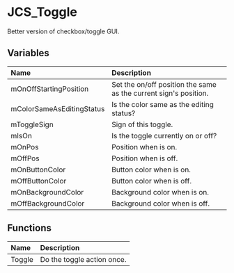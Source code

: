 # JCS_Toggle

Better version of checkbox/toggle GUI.

## Variables

| Name                      | Description                                                      |
|:--------------------------|:-----------------------------------------------------------------|
| mOnOffStartingPosition    | Set the on/off position the same as the current sign's position. |
| mColorSameAsEditingStatus | Is the color same as the editing status?                         |
| mToggleSign               | Sign of this toggle.                                             |
| mIsOn                     | Is the toggle currently on or off?                               |
| mOnPos                    | Position when is on.                                             |
| mOffPos                   | Position when is off.                                            |
| mOnButtonColor            | Button color when is on.                                         |
| mOffButtonColor           | Button color when is off.                                        |
| mOnBackgroundColor        | Background color when is on.                                     |
| mOffBackgroundColor       | Background color when is off.                                    |

## Functions

| Name   | Description                |
|:-------|:---------------------------|
| Toggle | Do the toggle action once. |
